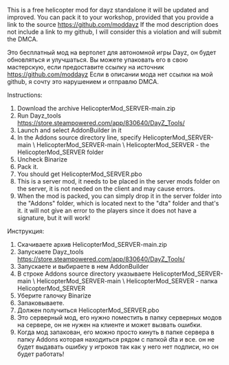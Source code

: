 This is a free helicopter mod for dayz standalone it will be updated and improved.
You can pack it to your workshop, provided that you provide a link to the source https://github.com/moddayz
If the mod description does not include a link to my github, I will consider this a violation and will submit the DMCA.

Это бесплатный мод на вертолет для автономной игры Dayz, он будет обновляться и улучшаться.
Вы можете упаковать его в свою мастерскую, если предоставите ссылку на источник https://github.com/moddayz
Если в описании мода нет ссылки на мой github, я сочту это нарушением и отправлю DMCA.


Instructions:
1. Download the archive HelicopterMod_SERVER-main.zip
2. Run Dayz_tools https://store.steampowered.com/app/830640/DayZ_Tools/
3. Launch and select AddonBuilder in it
4. In the Addons source directory line, specify HelicopterMod_SERVER-main \ HelicopterMod_SERVER-main \ HelicopterMod_SERVER - the HelicopterMod_SERVER folder
5. Uncheck Binarize
6. Pack it.
7. You should get HelicopterMod_SERVER.pbo
8. This is a server mod, it needs to be placed in the server mods folder on the server, it is not needed on the client and may cause errors.
9. When the mod is packed, you can simply drop it in the server folder into the "Addons" folder, which is located next to the "dta" folder and that's it.
it will not give an error to the players since it does not have a signature, but it will work!


Инструкция:
1. Скачиваете архив HelicopterMod_SERVER-main.zip
2. Запускаете Dayz_tools https://store.steampowered.com/app/830640/DayZ_Tools/
3. Запускаете и выбираете в нем AddonBuilder
4. В строке Addons source directory указываете HelicopterMod_SERVER-main \ HelicopterMod_SERVER-main \ HelicopterMod_SERVER - папка HelicopterMod_SERVER
5. Уберите галочку Binarize
6. Запаковываете.
7. Должен получиться HelicopterMod_SERVER.pbo
8. Это серверный мод, его нужно поместить в папку серверных модов на сервере, он не нужен на клиенте и может вызвать ошибки.
9. Когда мод запакован, его можно просто кинуть в папке сервера в папку Addons которая находиться рядом с папкой dta и все.
он не будет выдавать ошибку у игроков так как у него нет подписи, но он будет работать!

